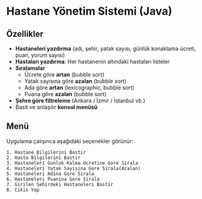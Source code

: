 # Hastane Yönetim Sistemi (Java)

## Özellikler

- **Hastaneleri yazdırma** (adı, şehir, yatak sayısı, günlük konaklama ücreti, puan, yorum sayısı)
- **Hastaları yazdırma**: Her hastanenin altındaki hastaları listeler
- **Sıralamalar**
  - Ücrete göre **artan** (bubble sort)
  - Yatak sayısına göre **azalan** (bubble sort)
  - Ada göre **artan** (lexicographic, bubble sort)
  - Puana göre **azalan** (bubble sort)
- **Şehre göre filtreleme** (Ankara / İzmir / İstanbul vb.)
- Basit ve anlaşılır **konsol menüsü**

## Menü

Uygulama çalışınca aşağıdaki seçenekler görünür:

```
1. Hastane Bilgilerini Bastir
2. Hasta Bilgilerini Bastir
3. Hastaneleri Gunluk Kalma Ucretine Gore Sirala
4. Hastaneleri Yatak Sayisina Gore Sirala(Azalan)
5. Hastaneleri Adina Gore Sirala
6. Hastaneleri Puanina Gore Sirala
7. Girilen Sehirdeki Hastaneleri Bastir
8. Cikis Yap
```


